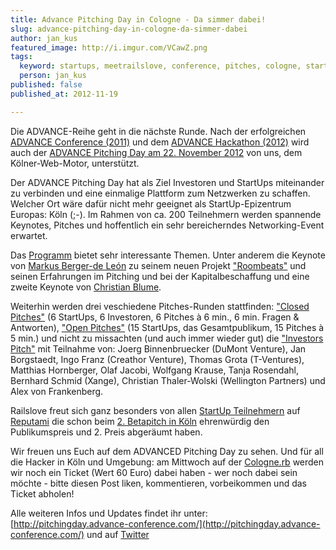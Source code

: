 ```yaml
---
title: Advance Pitching Day in Cologne - Da simmer dabei!
slug: advance-pitching-day-in-cologne-da-simmer-dabei
author: jan_kus
featured_image: http://i.imgur.com/VCawZ.png
tags:
  keyword: startups, meetrailslove, conference, pitches, cologne, startups, railslove
  person: jan_kus
published: false
published_at: 2012-11-19

---
```


Die ADVANCE-Reihe geht in die nächste Runde. Nach der erfolgreichen [ADVANCE Conference (2011)](http://www.advance-conference.com/) und dem [ADVANCE Hackathon (2012)](http://hackathon.advance-conference.com/) wird auch der [ADVANCE Pitching Day am 22. November 2012](http://pitchingday.advance-conference.com/) von uns, dem Kölner-Web-Motor, unterstützt.

Der ADVANCE Pitching Day hat als Ziel Investoren und StartUps miteinander zu verbinden und eine einmalige Plattform zum Netzwerken zu schaffen. Welcher Ort wäre dafür nicht mehr geeignet als StartUp-Epizentrum Europas: Köln (;-). Im Rahmen von ca. 200 Teilnehmern werden spannende Keynotes, Pitches und hoffentlich ein sehr bereicherndes Networking-Event erwartet.

Das [Programm](http://pitchingday.advance-conference.com/programm/) bietet sehr interessante Themen. Unter anderem die Keynote von [Markus Berger-de León](http://pitchingday.advance-conference.com/speaker/profile/berger-de-leon-markus/) zu seinem neuen Projekt ["Roombeats"](http://roombeats.com/) und seinen Erfahrungen im Pitching und bei der Kapitalbeschaffung und eine zweite Keynote von [Christian Blume](http://pitchingday.advance-conference.com/speaker/profile/blume-christian/).

Weiterhin werden drei veschiedene Pitches-Runden stattfinden: ["Closed Pitches"](http://pitchingday.advance-conference.com/program/overview/closed-startup-pitches/) (6 StartUps, 6 Investoren, 6 Pitches à 6 min., 6 min. Fragen & Antworten), ["Open Pitches"](http://pitchingday.advance-conference.com/program/overview/open-startup-pitches/) (15 StartUps, das Gesamtpublikum, 15 Pitches à 5 min.) und nicht zu missachten (und auch immer wieder gut) die ["Investors Pitch"](http://pitchingday.advance-conference.com/program/overview/investors-pitch/) mit Teilnahme von: Joerg Binnenbruecker (DuMont Venture), Jan Borgstaedt, Ingo Franz (Creathor Venture), Thomas Grota (T-Ventures), Matthias Hornberger, Olaf Jacobi, Wolfgang Krause, Tanja Rosendahl, Bernhard Schmid (Xange), Christian Thaler-Wolski (Wellington Partners) und Alex von Frankenberg. 

Railslove freut sich ganz besonders von allen [StartUp Teilnehmern](http://pitchingday.advance-conference.com/network/start-ups/) auf [Reputami](http://www.reputami.com/) die schon beim [2. Betapitch in Köln](http://www.betapitch.de/koeln/) ehrenwürdig den Publikumspreis und 2. Preis abgeräumt haben.

Wir freuen uns Euch auf dem ADVANCED Pitching Day zu sehen. Und für all die Hacker in Köln und Umgebung: am Mittwoch auf der [Cologne.rb](http://cologne.onruby.de/events/movember-meetup-2012) werden wir noch ein Ticket (Wert 60 Euro) dabei haben - wer noch dabei sein möchte - bitte diesen Post liken, kommentieren, vorbeikommen und das Ticket abholen!

Alle weiteren Infos und Updates findet ihr unter: [http://pitchingday.advance-conference.com/](http://pitchingday.advance-conference.com/) und auf [Twitter](http://twitter.com/advanceconf)